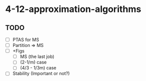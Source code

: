 # 4-12-approximation-algorithms

## TODO
- [ ] PTAS for MS
- [ ] Partition => MS
- [ ] +Figs
  - [ ] MS (the last job)
  - [ ] (2-1/m) case
  - [ ] (4/3 - 1/3m) case
- [ ] Stability (Important or not?)
